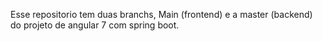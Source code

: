 Esse repositorio tem duas branchs, Main (frontend) e a master (backend) do projeto de angular 7 com spring boot.
